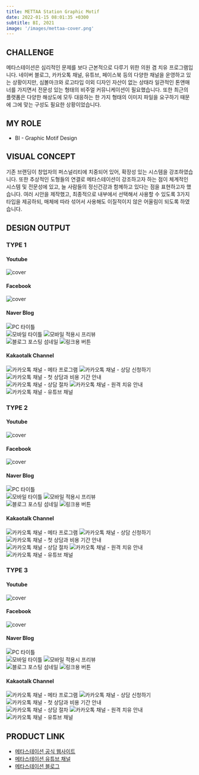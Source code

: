 ```yaml
---
title: METTAA Station Graphic Motif
date: 2022-01-15 08:01:35 +0300
subtitle: BI, 2021
image: '/images/mettaa-cover.png'
---
```


## CHALLENGE

메타스테이션은 심리적인 문제를 보다 근본적으로 다루기 위한 의원 겸 치유 프로그램입니다. 네이버 블로그, 카카오톡 채널, 유튜브, 페이스북 등의 다양한 채널을 운영하고 있는 상황이지만, 심볼마크와 로고타입 이외 디자인 자산이 없는 상태라 일관적인 톤앤매너를 가지면서 전문성 있는 형태의 비주얼 커뮤니케이션이 필요했습니다. 또한 최근의 플랫폼은 다양한 해상도에 모두 대응하는 한 가지 형태의 이미지 파일을 요구하기 때문에 그에 맞는 구성도 필요한 상황이었습니다.

## MY ROLE

* BI - Graphic Motif Design

## VISUAL CONCEPT

기존 브랜딩이 창업자의 퍼스널리티에 치중되어 있어, 확장성 있는 시스템을 강조하였습니다. 또한 추상적인 도형들의 연결로 메타스테이션이 강조하고자 하는 점이 체계적인 시스템 및 전문성에 있고, 늘 사람들의 정신건강과 함께하고 있다는 점을 표현하고자 했습니다. 여러 시안을 제작했고, 최종적으로 내부에서 선택해서 사용할 수 있도록 3가지 타입을 제공하되, 매체에 따라 섞어서 사용해도 이질적이지 않은 어울림이 되도록 하였습니다.

## DESIGN OUTPUT

### TYPE 1

#### Youtube 
<div class="gallery-box">
  <div class="gallery">
    <img src="/images/mettaa/mettaa-type1-youtubecover.png" loading="lazy" alt="cover">
  </div>
</div>

#### Facebook
<div class="gallery-box">
  <div class="gallery">
    <img src="/images/mettaa/mettaa-type1-fbcover.png" loading="lazy" alt="cover">
  </div>
</div>

#### Naver Blog
<div class="gallery-box">
  <div class="gallery">
    <img src="/images/mettaa/mettaa-type1-blogpccover.png" loading="lazy" alt="PC 타이틀">
  </div>
  <div class="gallery">
    <img src="/images/mettaa/mettaa-type1-blogmobilecover.png" loading="lazy" alt="모바일 타이틀">
    <img src="/images/mettaa/mettaa-type1-blogmobilepreview.png" loading="lazy" alt="모바일 적용시 프리뷰">
  </div>
  <div class="gallery">
    <img src="/images/mettaa/mettaa-type1-blogthumbnail.png" loading="lazy" alt="블로그 포스팅 섬네일">
    <img src="/images/mettaa/mettaa-type1-blogbtn.png" loading="lazy" alt="링크용 버튼">
  </div>
</div>

#### Kakaotalk Channel
<div class="gallery-box">
  <div class="gallery">
    <img src="/images/mettaa/mettaa-type1-kakao_1.png" loading="lazy" alt="카카오톡 채널 - 메타 프로그램">
    <img src="/images/mettaa/mettaa-type1-kakao_2.png" loading="lazy" alt="카카오톡 채널 - 상담 신청하기">
    <img src="/images/mettaa/mettaa-type1-kakao_3.png" loading="lazy" alt="카카오톡 채널 - 첫 상담과 비용 기간 안내">
  </div>
  <div class="gallery">
    <img src="/images/mettaa/mettaa-type1-kakao_4.png" loading="lazy" alt="카카오톡 채널 - 상담 절차">
    <img src="/images/mettaa/mettaa-type1-kakao_5.png" loading="lazy" alt="카카오톡 채널 - 원격 치유 안내">
    <img src="/images/mettaa/mettaa-type1-kakao_6.png" loading="lazy" alt="카카오톡 채널 - 유튜브 채널">
  </div>
</div>

### TYPE 2

#### Youtube 
<div class="gallery-box">
  <div class="gallery">
    <img src="/images/mettaa/mettaa-type2-youtubecover.png" loading="lazy" alt="cover">
  </div>
</div>

#### Facebook
<div class="gallery-box">
  <div class="gallery">
    <img src="/images/mettaa/mettaa-type2-fbcover.png" loading="lazy" alt="cover">
  </div>
</div>

#### Naver Blog
<div class="gallery-box">
  <div class="gallery">
    <img src="/images/mettaa/mettaa-type2-blogpccover.png" loading="lazy" alt="PC 타이틀">
  </div>
  <div class="gallery">
    <img src="/images/mettaa/mettaa-type2-blogmobilecover.png" loading="lazy" alt="모바일 타이틀">
    <img src="/images/mettaa/mettaa-type2-blogmobilepreview.png" loading="lazy" alt="모바일 적용시 프리뷰">
  </div>
  <div class="gallery">
    <img src="/images/mettaa/mettaa-type2-blogthumbnail.png" loading="lazy" alt="블로그 포스팅 섬네일">
    <img src="/images/mettaa/mettaa-type2-blogbtn.png" loading="lazy" alt="링크용 버튼">
  </div>
</div>

#### Kakaotalk Channel
<div class="gallery-box">
  <div class="gallery">
    <img src="/images/mettaa/mettaa-type2-kakao_1.png" loading="lazy" alt="카카오톡 채널 - 메타 프로그램">
    <img src="/images/mettaa/mettaa-type2-kakao_2.png" loading="lazy" alt="카카오톡 채널 - 상담 신청하기">
    <img src="/images/mettaa/mettaa-type2-kakao_3.png" loading="lazy" alt="카카오톡 채널 - 첫 상담과 비용 기간 안내">
  </div>
  <div class="gallery">
    <img src="/images/mettaa/mettaa-type2-kakao_4.png" loading="lazy" alt="카카오톡 채널 - 상담 절차">
    <img src="/images/mettaa/mettaa-type2-kakao_5.png" loading="lazy" alt="카카오톡 채널 - 원격 치유 안내">
    <img src="/images/mettaa/mettaa-type2-kakao_6.png" loading="lazy" alt="카카오톡 채널 - 유튜브 채널">
  </div>
</div>

### TYPE 3

#### Youtube 
<div class="gallery-box">
  <div class="gallery">
    <img src="/images/mettaa/mettaa-type3-youtubecover.png" loading="lazy" alt="cover">
  </div>
</div>

#### Facebook
<div class="gallery-box">
  <div class="gallery">
    <img src="/images/mettaa/mettaa-type3-fbcover.png" loading="lazy" alt="cover">
  </div>
</div>

#### Naver Blog
<div class="gallery-box">
  <div class="gallery">
    <img src="/images/mettaa/mettaa-type3-blogpccover.png" loading="lazy" alt="PC 타이틀">
  </div>
  <div class="gallery">
    <img src="/images/mettaa/mettaa-type3-blogmobilecover.png" loading="lazy" alt="모바일 타이틀">
    <img src="/images/mettaa/mettaa-type3-blogmobilepreview.png" loading="lazy" alt="모바일 적용시 프리뷰">
  </div>
  <div class="gallery">
    <img src="/images/mettaa/mettaa-type3-blogthumbnail.png" loading="lazy" alt="블로그 포스팅 섬네일">
    <img src="/images/mettaa/mettaa-type3-blogbtn.png" loading="lazy" alt="링크용 버튼">
  </div>
</div>

#### Kakaotalk Channel
<div class="gallery-box">
  <div class="gallery">
    <img src="/images/mettaa/mettaa-type3-kakao_1.png" loading="lazy" alt="카카오톡 채널 - 메타 프로그램">
    <img src="/images/mettaa/mettaa-type3-kakao_2.png" loading="lazy" alt="카카오톡 채널 - 상담 신청하기">
    <img src="/images/mettaa/mettaa-type3-kakao_3.png" loading="lazy" alt="카카오톡 채널 - 첫 상담과 비용 기간 안내">
  </div>
  <div class="gallery">
    <img src="/images/mettaa/mettaa-type3-kakao_4.png" loading="lazy" alt="카카오톡 채널 - 상담 절차">
    <img src="/images/mettaa/mettaa-type3-kakao_5.png" loading="lazy" alt="카카오톡 채널 - 원격 치유 안내">
    <img src="/images/mettaa/mettaa-type3-kakao_6.png" loading="lazy" alt="카카오톡 채널 - 유튜브 채널">
  </div>
</div>

## PRODUCT LINK
* <a href="https://www.mettaa.com/">메타스테이션 공식 웹사이트 </a>
* <a href="https://www.youtube.com/@mettaa">메타스테이션 유튜브 채널</a>
* <a href="https://blog.naver.com/mettaastation">메타스테이션 블로그</a>